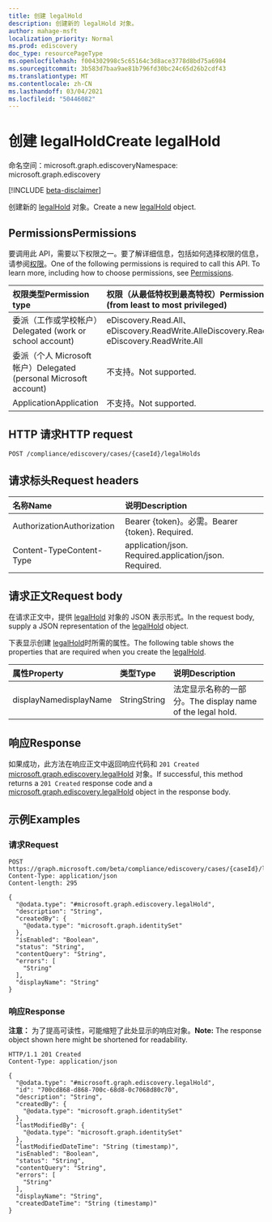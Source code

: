 ```yaml
---
title: 创建 legalHold
description: 创建新的 legalHold 对象。
author: mahage-msft
localization_priority: Normal
ms.prod: ediscovery
doc_type: resourcePageType
ms.openlocfilehash: f004302998c5c65164c3d8ace3778d8bd75a6984
ms.sourcegitcommit: 3b583d7baa9ae81b796fd30bc24c65d26b2cdf43
ms.translationtype: MT
ms.contentlocale: zh-CN
ms.lasthandoff: 03/04/2021
ms.locfileid: "50446082"
---
```

# <a name="create-legalhold"></a><span data-ttu-id="a1035-103">创建 legalHold</span><span class="sxs-lookup"><span data-stu-id="a1035-103">Create legalHold</span></span>

<span data-ttu-id="a1035-104">命名空间：microsoft.graph.ediscovery</span><span class="sxs-lookup"><span data-stu-id="a1035-104">Namespace: microsoft.graph.ediscovery</span></span>

[!INCLUDE [beta-disclaimer](../../includes/beta-disclaimer.md)]

<span data-ttu-id="a1035-105">创建新的 [legalHold](../resources/ediscovery-legalhold.md) 对象。</span><span class="sxs-lookup"><span data-stu-id="a1035-105">Create a new [legalHold](../resources/ediscovery-legalhold.md) object.</span></span>

## <a name="permissions"></a><span data-ttu-id="a1035-106">Permissions</span><span class="sxs-lookup"><span data-stu-id="a1035-106">Permissions</span></span>

<span data-ttu-id="a1035-p101">要调用此 API，需要以下权限之一。要了解详细信息，包括如何选择权限的信息，请参阅[权限](/graph/permissions-reference)。</span><span class="sxs-lookup"><span data-stu-id="a1035-p101">One of the following permissions is required to call this API. To learn more, including how to choose permissions, see [Permissions](/graph/permissions-reference).</span></span>

|<span data-ttu-id="a1035-109">权限类型</span><span class="sxs-lookup"><span data-stu-id="a1035-109">Permission type</span></span>|<span data-ttu-id="a1035-110">权限（从最低特权到最高特权）</span><span class="sxs-lookup"><span data-stu-id="a1035-110">Permissions (from least to most privileged)</span></span>|
|:---|:---|
|<span data-ttu-id="a1035-111">委派（工作或学校帐户）</span><span class="sxs-lookup"><span data-stu-id="a1035-111">Delegated (work or school account)</span></span>|<span data-ttu-id="a1035-112">eDiscovery.Read.All、eDiscovery.ReadWrite.All</span><span class="sxs-lookup"><span data-stu-id="a1035-112">eDiscovery.Read.All, eDiscovery.ReadWrite.All</span></span>|
|<span data-ttu-id="a1035-113">委派（个人 Microsoft 帐户）</span><span class="sxs-lookup"><span data-stu-id="a1035-113">Delegated (personal Microsoft account)</span></span>|<span data-ttu-id="a1035-114">不支持。</span><span class="sxs-lookup"><span data-stu-id="a1035-114">Not supported.</span></span>|
|<span data-ttu-id="a1035-115">Application</span><span class="sxs-lookup"><span data-stu-id="a1035-115">Application</span></span>|<span data-ttu-id="a1035-116">不支持。</span><span class="sxs-lookup"><span data-stu-id="a1035-116">Not supported.</span></span>|

## <a name="http-request"></a><span data-ttu-id="a1035-117">HTTP 请求</span><span class="sxs-lookup"><span data-stu-id="a1035-117">HTTP request</span></span>

<!-- {
  "blockType": "ignored"
}
-->

``` http
POST /compliance/ediscovery/cases/{caseId}/legalHolds
```

## <a name="request-headers"></a><span data-ttu-id="a1035-118">请求标头</span><span class="sxs-lookup"><span data-stu-id="a1035-118">Request headers</span></span>

|<span data-ttu-id="a1035-119">名称</span><span class="sxs-lookup"><span data-stu-id="a1035-119">Name</span></span>|<span data-ttu-id="a1035-120">说明</span><span class="sxs-lookup"><span data-stu-id="a1035-120">Description</span></span>|
|:---|:---|
|<span data-ttu-id="a1035-121">Authorization</span><span class="sxs-lookup"><span data-stu-id="a1035-121">Authorization</span></span>|<span data-ttu-id="a1035-p102">Bearer {token}。必需。</span><span class="sxs-lookup"><span data-stu-id="a1035-p102">Bearer {token}. Required.</span></span>|
|<span data-ttu-id="a1035-124">Content-Type</span><span class="sxs-lookup"><span data-stu-id="a1035-124">Content-Type</span></span>|<span data-ttu-id="a1035-p103">application/json. Required.</span><span class="sxs-lookup"><span data-stu-id="a1035-p103">application/json. Required.</span></span>|

## <a name="request-body"></a><span data-ttu-id="a1035-127">请求正文</span><span class="sxs-lookup"><span data-stu-id="a1035-127">Request body</span></span>

<span data-ttu-id="a1035-128">在请求正文中，提供 [legalHold](../resources/ediscovery-legalhold.md) 对象的 JSON 表示形式。</span><span class="sxs-lookup"><span data-stu-id="a1035-128">In the request body, supply a JSON representation of the [legalHold](../resources/ediscovery-legalhold.md) object.</span></span>

<span data-ttu-id="a1035-129">下表显示创建 [legalHold](../resources/ediscovery-legalhold.md)时所需的属性。</span><span class="sxs-lookup"><span data-stu-id="a1035-129">The following table shows the properties that are required when you create the [legalHold](../resources/ediscovery-legalhold.md).</span></span>

|<span data-ttu-id="a1035-130">属性</span><span class="sxs-lookup"><span data-stu-id="a1035-130">Property</span></span>|<span data-ttu-id="a1035-131">类型</span><span class="sxs-lookup"><span data-stu-id="a1035-131">Type</span></span>|<span data-ttu-id="a1035-132">说明</span><span class="sxs-lookup"><span data-stu-id="a1035-132">Description</span></span>|
|:---|:---|:---|
|<span data-ttu-id="a1035-133">displayName</span><span class="sxs-lookup"><span data-stu-id="a1035-133">displayName</span></span>|<span data-ttu-id="a1035-134">String</span><span class="sxs-lookup"><span data-stu-id="a1035-134">String</span></span>| <span data-ttu-id="a1035-135">法定显示名称的一部分。</span><span class="sxs-lookup"><span data-stu-id="a1035-135">The display name of the legal hold.</span></span> |

## <a name="response"></a><span data-ttu-id="a1035-136">响应</span><span class="sxs-lookup"><span data-stu-id="a1035-136">Response</span></span>

<span data-ttu-id="a1035-137">如果成功，此方法在响应正文中返回响应代码和 `201 Created` [microsoft.graph.ediscovery.legalHold](../resources/ediscovery-legalhold.md) 对象。</span><span class="sxs-lookup"><span data-stu-id="a1035-137">If successful, this method returns a `201 Created` response code and a [microsoft.graph.ediscovery.legalHold](../resources/ediscovery-legalhold.md) object in the response body.</span></span>

## <a name="examples"></a><span data-ttu-id="a1035-138">示例</span><span class="sxs-lookup"><span data-stu-id="a1035-138">Examples</span></span>

### <a name="request"></a><span data-ttu-id="a1035-139">请求</span><span class="sxs-lookup"><span data-stu-id="a1035-139">Request</span></span>

<!-- {
  "blockType": "request",
  "name": "create_legalhold_from_"
}
-->

``` http
POST https://graph.microsoft.com/beta/compliance/ediscovery/cases/{caseId}/legalHolds
Content-Type: application/json
Content-length: 295

{
  "@odata.type": "#microsoft.graph.ediscovery.legalHold",
  "description": "String",
  "createdBy": {
    "@odata.type": "microsoft.graph.identitySet"
  },
  "isEnabled": "Boolean",
  "status": "String",
  "contentQuery": "String",
  "errors": [
    "String"
  ],
  "displayName": "String"
}
```

### <a name="response"></a><span data-ttu-id="a1035-140">响应</span><span class="sxs-lookup"><span data-stu-id="a1035-140">Response</span></span>

<span data-ttu-id="a1035-141">**注意：** 为了提高可读性，可能缩短了此处显示的响应对象。</span><span class="sxs-lookup"><span data-stu-id="a1035-141">**Note:** The response object shown here might be shortened for readability.</span></span>
<!-- {
  "blockType": "response",
  "truncated": true,
  "@odata.type": "microsoft.graph.ediscovery.legalHold"
}
-->

``` http
HTTP/1.1 201 Created
Content-Type: application/json

{
  "@odata.type": "#microsoft.graph.ediscovery.legalHold",
  "id": "700cd868-d868-700c-68d8-0c7068d80c70",
  "description": "String",
  "createdBy": {
    "@odata.type": "microsoft.graph.identitySet"
  },
  "lastModifiedBy": {
    "@odata.type": "microsoft.graph.identitySet"
  },
  "lastModifiedDateTime": "String (timestamp)",
  "isEnabled": "Boolean",
  "status": "String",
  "contentQuery": "String",
  "errors": [
    "String"
  ],
  "displayName": "String",
  "createdDateTime": "String (timestamp)"
}
```
